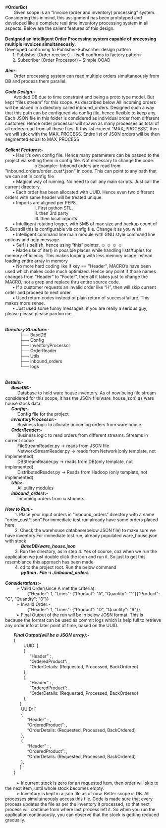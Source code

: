 #**OrderBot**
<br>
&nbsp;&nbsp;&nbsp;&nbsp;&nbsp;&nbsp;
Given scope is an “Invoice (order and inventory) processing” system. Considering this in mind, this assignment has been prototyped and developed like a complete real time inventory processing system in all aspects.  Below are the salient features of this design.
<br><br>
<b>Designed an intelligent Order Processing system capable of processing multiple invoices simultaneously.</b>
<br>
Developed confirming to Publisher-Subscriber design pattern 
<br>
&nbsp;&nbsp;&nbsp;&nbsp;&nbsp;&nbsp;1.	Publisher  (Order receiver) – Itself confirms to factory pattern
<br>
&nbsp;&nbsp;&nbsp;&nbsp;&nbsp;&nbsp;2.	Subscriber (Order Processor) – Simple OOAD
<br><br>
<b><i>Aim:- </b></i>
<br>&nbsp;&nbsp;&nbsp;&nbsp;&nbsp;&nbsp;
Order processing system can read multiple orders simultaneously from DB and process them parallel.
<br><br>
<b><i>Code Design:- </b></i>
<br>
&nbsp;&nbsp;&nbsp;&nbsp;&nbsp;&nbsp;
Avoided DB due to time constraint and being a proto type model. But kept “files stream” for this scope. As described below
All incoming orders will be placed in a directory called inbound_orders. Designed such a way that this path can be configured via config file, hence flexible to keep any. Each JSON file in this folder is considered as individual order from different customer.  Hence order processor will spawn as many processes as total of all orders read from all these files. If this list exceed “MAX_PROCESS”, then we will stick with the  MAX_PROCESS. Entire list of JSON orders will be then segmented equal to MAX_PROCESS
<br><br>
<b><i>Salient Features:- </b></i>
<br>
&nbsp;&nbsp;&nbsp;&nbsp;&nbsp;&nbsp;•	Has it’s own config file. Hence many parameters can be passed to the project via setting them in config file. Not necessary to change the code. <br>
&nbsp;&nbsp;&nbsp;&nbsp;&nbsp;&nbsp;&nbsp;&nbsp;&nbsp;&nbsp;&nbsp;&nbsp;&nbsp;&nbsp;&nbsp;&nbsp;&nbsp;&nbsp;&nbsp;&nbsp;&nbsp;&nbsp;&nbsp;&nbsp;o	Example:- Inbound orders are read from  "inbound_orders/order_cust\*.json" in code. This can point to any path that we can set in config file<br>
&nbsp;&nbsp;&nbsp;&nbsp;&nbsp;&nbsp;•	Magical way of running. No need to call any main scripts. Just call the current directory.<br>
&nbsp;&nbsp;&nbsp;&nbsp;&nbsp;&nbsp;•	Each order has been allocated with UUID. Hence even two different orders with same header will be treated unique.<br>
&nbsp;&nbsp;&nbsp;&nbsp;&nbsp;&nbsp;•	Imports are aligned per PEP8. <br>
&nbsp;&nbsp;&nbsp;&nbsp;&nbsp;&nbsp;&nbsp;&nbsp;&nbsp;&nbsp;&nbsp;&nbsp;&nbsp;&nbsp;&nbsp;&nbsp;&nbsp;&nbsp;&nbsp;&nbsp;&nbsp;&nbsp;&nbsp;&nbsp;I.  First python STL, <br>
&nbsp;&nbsp;&nbsp;&nbsp;&nbsp;&nbsp;&nbsp;&nbsp;&nbsp;&nbsp;&nbsp;&nbsp;&nbsp;&nbsp;&nbsp;&nbsp;&nbsp;&nbsp;&nbsp;&nbsp;&nbsp;&nbsp;&nbsp;&nbsp;II.  then 3rd party <br>
&nbsp;&nbsp;&nbsp;&nbsp;&nbsp;&nbsp;&nbsp;&nbsp;&nbsp;&nbsp;&nbsp;&nbsp;&nbsp;&nbsp;&nbsp;&nbsp;&nbsp;&nbsp;&nbsp;&nbsp;&nbsp;&nbsp;&nbsp;&nbsp;III.  then local imports<br>
&nbsp;&nbsp;&nbsp;&nbsp;&nbsp;&nbsp;•	Intelligent rotating logger, with 5MB of max size and backup count of 5. But still this is configurable via config file. Change it as you wish.<br>
&nbsp;&nbsp;&nbsp;&nbsp;&nbsp;&nbsp;•	Intelligent command line main module with GNU style command line options and help message.<br>
&nbsp;&nbsp;&nbsp;&nbsp;&nbsp;&nbsp;•	Self is selfish, hence using “this” pointer. ☺ ☺ ☺ ☺ <br> 
&nbsp;&nbsp;&nbsp;&nbsp;&nbsp;&nbsp;•	Made use of iter() in possible places while handling lists/tuples for memory efficiency. This makes looping with less memory usage instead loading entire array in memory<br>
&nbsp;&nbsp;&nbsp;&nbsp;&nbsp;&nbsp;•	No more hard coding like if key == "Header", MACRO’s have been used which makes code much optimized. Hence any point if those names changes from “Header” to “Footer”, then all it takes just to change the MACRO, not a grep and replace thru entire source code.<br>
&nbsp;&nbsp;&nbsp;&nbsp;&nbsp;&nbsp;•	If a customer requests an invalid order like “H”, then will skip current order and proceed to next order.<br>
&nbsp;&nbsp;&nbsp;&nbsp;&nbsp;&nbsp;•	Used return codes instead of plain return of success/failure. This makes more sense.<br> 
&nbsp;&nbsp;&nbsp;&nbsp;&nbsp;&nbsp;•	Just used some funny messages, if you are really a serious guy, please please please pardon me.<br>
<br><br>
<b><i>Directory Structure:- </b></i>
<br>
&nbsp;&nbsp;&nbsp;&nbsp;&nbsp;&nbsp;&nbsp;&nbsp;&nbsp;&nbsp;&nbsp;&nbsp;├── BaseDB<br>
&nbsp;&nbsp;&nbsp;&nbsp;&nbsp;&nbsp;&nbsp;&nbsp;&nbsp;&nbsp;&nbsp;&nbsp;├── Config<br>
&nbsp;&nbsp;&nbsp;&nbsp;&nbsp;&nbsp;&nbsp;&nbsp;&nbsp;&nbsp;&nbsp;&nbsp;├── InventoryProcessor<br>
&nbsp;&nbsp;&nbsp;&nbsp;&nbsp;&nbsp;&nbsp;&nbsp;&nbsp;&nbsp;&nbsp;&nbsp;├── OrderReader<br>
&nbsp;&nbsp;&nbsp;&nbsp;&nbsp;&nbsp;&nbsp;&nbsp;&nbsp;&nbsp;&nbsp;&nbsp;├── Utils<br>
&nbsp;&nbsp;&nbsp;&nbsp;&nbsp;&nbsp;&nbsp;&nbsp;&nbsp;&nbsp;&nbsp;&nbsp;├── inbound_orders<br>
&nbsp;&nbsp;&nbsp;&nbsp;&nbsp;&nbsp;&nbsp;&nbsp;&nbsp;&nbsp;&nbsp;&nbsp;└── logs<br>
<br><br>
<b><i>Details:-</b></i>
<br>
&nbsp;&nbsp;&nbsp;&nbsp;&nbsp;<b><i>BaseDB:-</b></i>
<br>
&nbsp;&nbsp;&nbsp;&nbsp;&nbsp;&nbsp;&nbsp;&nbsp;&nbsp;&nbsp;Database to hold ware house inventory. As of now being file stream considered for this scope, it has the JSON file(ware_house.json) as ware house stock data.
<br>&nbsp;&nbsp;&nbsp;&nbsp;&nbsp;<b><i>Config:-</b></i>
<br>&nbsp;&nbsp;&nbsp;&nbsp;&nbsp;&nbsp;&nbsp;&nbsp;&nbsp;&nbsp;Config file for the project
<br>&nbsp;&nbsp;&nbsp;&nbsp;&nbsp;<b><i>InventoryProcessor:-</b></i>
<br>&nbsp;&nbsp;&nbsp;&nbsp;&nbsp;&nbsp;&nbsp;&nbsp;&nbsp;&nbsp;Business logic to allocate oncoming  orders from ware house.
<br>&nbsp;&nbsp;&nbsp;&nbsp;&nbsp;<b><i>OrderReader:-</b></i>
<br>&nbsp;&nbsp;&nbsp;&nbsp;&nbsp;&nbsp;&nbsp;&nbsp;&nbsp;&nbsp;Business logic to read orders from different streams. Streams in         current scope 
<br>&nbsp;&nbsp;&nbsp;&nbsp;&nbsp;&nbsp;&nbsp;&nbsp;&nbsp;&nbsp;FileStreamReader.py     → reads from JSON file
<br>&nbsp;&nbsp;&nbsp;&nbsp;&nbsp;&nbsp;&nbsp;&nbsp;&nbsp;&nbsp;NetworkStreamReader.py → reads from Network(only template, not implemented)
<br>&nbsp;&nbsp;&nbsp;&nbsp;&nbsp;&nbsp;&nbsp;&nbsp;&nbsp;&nbsp;DBStreamReader.py → reads from DB(only template, not implemented)
<br>&nbsp;&nbsp;&nbsp;&nbsp;&nbsp;&nbsp;&nbsp;&nbsp;&nbsp;&nbsp;DistributedReader.py → Reads from Hadoop (only template, not implemented)
<br>&nbsp;&nbsp;&nbsp;&nbsp;&nbsp;<b><i>Utils:-</b></i>
<br>&nbsp;&nbsp;&nbsp;&nbsp;&nbsp;&nbsp;&nbsp;&nbsp;&nbsp;&nbsp;All utility modules
<br>&nbsp;&nbsp;&nbsp;&nbsp;&nbsp;<b><i>inbound_orders:-</b></i>
<br>&nbsp;&nbsp;&nbsp;&nbsp;&nbsp;&nbsp;&nbsp;&nbsp;&nbsp;&nbsp;Incoming orders from customers
<br><br>
<b><i>How to Run:-</b></i><br>
&nbsp;&nbsp;&nbsp;&nbsp;&nbsp;&nbsp;&nbsp;&nbsp;1. Place your input orders in “inbound_orders” directory with a name “order_cust*.json”.For immediate test run already have some orders placed here. <br>
&nbsp;&nbsp;&nbsp;&nbsp;&nbsp;&nbsp;&nbsp;&nbsp;2. Check the warehouse database(below JSON file) to make sure we have inventory.For immediate test run, already populated ware_house.json with stock<br>
&nbsp;&nbsp;&nbsp;&nbsp;&nbsp;&nbsp;&nbsp;&nbsp;&nbsp;&nbsp;&nbsp;&nbsp;&nbsp;<b><i>BaseDB/ware_house.json</b></i><br>
&nbsp;&nbsp;&nbsp;&nbsp;&nbsp;&nbsp;&nbsp;&nbsp;3. Run the directory, as in step 4. Yes of course, coz when we run the application we just double click the icon and run it. So just to get this resemblance this approach has been made<br>
&nbsp;&nbsp;&nbsp;&nbsp;&nbsp;&nbsp;&nbsp;&nbsp;4. cd to the project root. Run the below command<br>
&nbsp;&nbsp;&nbsp;&nbsp;&nbsp;&nbsp;&nbsp;&nbsp;&nbsp;&nbsp;&nbsp;&nbsp;&nbsp;<b><i>python . File -i ./inbound_orders</b></i>
<br><br>
<b><i>Considerations:-</b></i>
<br>
&nbsp;&nbsp;&nbsp;&nbsp;&nbsp;&nbsp;&nbsp;&nbsp;&nbsp;➢	Valid Order(since A met the criteria): <br>
&nbsp;&nbsp;&nbsp;&nbsp;&nbsp;&nbsp;&nbsp;&nbsp;&nbsp;&nbsp;&nbsp;&nbsp;&nbsp;&nbsp;&nbsp;&nbsp;&nbsp;&nbsp;{"Header": 1, "Lines": {"Product": "A", "Quantity": "1"}{"Product": "C", "Quantity": "0"}} <br>
&nbsp;&nbsp;&nbsp;&nbsp;&nbsp;&nbsp;&nbsp;&nbsp;&nbsp;➢	Invalid Order:- <br>
&nbsp;&nbsp;&nbsp;&nbsp;&nbsp;&nbsp;&nbsp;&nbsp;&nbsp;&nbsp;&nbsp;&nbsp;&nbsp;&nbsp;&nbsp;&nbsp;&nbsp;&nbsp;{"Header": 1, "Lines": {"Product": "D", "Quantity": "6"}} <br>
&nbsp;&nbsp;&nbsp;&nbsp;&nbsp;&nbsp;&nbsp;&nbsp;&nbsp;➢	Final Output of the run will be in below JOSN format. This is because the format can be used as commit logs which is help full to retrieve any order info at later point of time, based on the UUID.

&nbsp;&nbsp;&nbsp;&nbsp;&nbsp;&nbsp;&nbsp;<b><i>Final Output(will be a JSON array):-</b></i><br>
&nbsp;&nbsp;&nbsp;&nbsp;&nbsp;&nbsp;&nbsp;{<br> 
&nbsp;&nbsp;&nbsp;&nbsp;&nbsp;&nbsp;&nbsp;&nbsp;&nbsp;&nbsp;&nbsp;&nbsp;&nbsp;&nbsp;&nbsp;UUID: [<br>
&nbsp;&nbsp;&nbsp;&nbsp;&nbsp;&nbsp;&nbsp;&nbsp;&nbsp;&nbsp;&nbsp;&nbsp;&nbsp;&nbsp;&nbsp;{<br>
&nbsp;&nbsp;&nbsp;&nbsp;&nbsp;&nbsp;&nbsp;&nbsp;&nbsp;&nbsp;&nbsp;&nbsp;&nbsp;&nbsp;&nbsp;&nbsp;&nbsp;&nbsp;&nbsp;&nbsp;“Header” : <value>,<br>
&nbsp;&nbsp;&nbsp;&nbsp;&nbsp;&nbsp;&nbsp;&nbsp;&nbsp;&nbsp;&nbsp;&nbsp;&nbsp;&nbsp;&nbsp;&nbsp;&nbsp;&nbsp;&nbsp;&nbsp;“OrderedProduct”: <value>,<br>
&nbsp;&nbsp;&nbsp;&nbsp;&nbsp;&nbsp;&nbsp;&nbsp;&nbsp;&nbsp;&nbsp;&nbsp;&nbsp;&nbsp;&nbsp;&nbsp;&nbsp;&nbsp;&nbsp;&nbsp;“OrderDetails:  (Requested, Processed, BackOrdered)<br>
&nbsp;&nbsp;&nbsp;&nbsp;&nbsp;&nbsp;&nbsp;&nbsp;&nbsp;&nbsp;&nbsp;&nbsp;&nbsp;&nbsp;&nbsp;},<br>
&nbsp;&nbsp;&nbsp;&nbsp;&nbsp;&nbsp;&nbsp;&nbsp;&nbsp;&nbsp;&nbsp;&nbsp;&nbsp;&nbsp;&nbsp;{<br>
&nbsp;&nbsp;&nbsp;&nbsp;&nbsp;&nbsp;&nbsp;&nbsp;&nbsp;&nbsp;&nbsp;&nbsp;&nbsp;&nbsp;&nbsp;&nbsp;&nbsp;&nbsp;&nbsp;&nbsp;“Header” : <value>,<br>
&nbsp;&nbsp;&nbsp;&nbsp;&nbsp;&nbsp;&nbsp;&nbsp;&nbsp;&nbsp;&nbsp;&nbsp;&nbsp;&nbsp;&nbsp;&nbsp;&nbsp;&nbsp;&nbsp;&nbsp;“OrderedProduct”: <value>,<br>
&nbsp;&nbsp;&nbsp;&nbsp;&nbsp;&nbsp;&nbsp;&nbsp;&nbsp;&nbsp;&nbsp;&nbsp;&nbsp;&nbsp;&nbsp;&nbsp;&nbsp;&nbsp;&nbsp;&nbsp;“OrderDetails:  (Requested, Processed, BackOrdered)<br>
&nbsp;&nbsp;&nbsp;&nbsp;&nbsp;&nbsp;&nbsp;&nbsp;&nbsp;&nbsp;&nbsp;&nbsp;&nbsp;&nbsp;&nbsp;},<br>
&nbsp;&nbsp;&nbsp;&nbsp;&nbsp;&nbsp;&nbsp;&nbsp;&nbsp;&nbsp;&nbsp;&nbsp;]<br>
&nbsp;&nbsp;&nbsp;&nbsp;&nbsp;&nbsp;&nbsp;&nbsp;&nbsp;&nbsp;&nbsp;&nbsp;&nbsp;UUID: [<br>
&nbsp;&nbsp;&nbsp;&nbsp;&nbsp;&nbsp;&nbsp;&nbsp;&nbsp;&nbsp;&nbsp;&nbsp;&nbsp;{<br>
&nbsp;&nbsp;&nbsp;&nbsp;&nbsp;&nbsp;&nbsp;&nbsp;&nbsp;&nbsp;&nbsp;&nbsp;&nbsp;&nbsp;&nbsp;&nbsp;&nbsp;&nbsp;“Header” : <value>,<br>
&nbsp;&nbsp;&nbsp;&nbsp;&nbsp;&nbsp;&nbsp;&nbsp;&nbsp;&nbsp;&nbsp;&nbsp;&nbsp;&nbsp;&nbsp;&nbsp;&nbsp;&nbsp;“OrderedProduct”: <value>,<br>
&nbsp;&nbsp;&nbsp;&nbsp;&nbsp;&nbsp;&nbsp;&nbsp;&nbsp;&nbsp;&nbsp;&nbsp;&nbsp;&nbsp;&nbsp;&nbsp;&nbsp;&nbsp;“OrderDetails:  (Requested, Processed, BackOrdered)<br>
&nbsp;&nbsp;&nbsp;&nbsp;&nbsp;&nbsp;&nbsp;&nbsp;&nbsp;&nbsp;&nbsp;&nbsp;&nbsp;},<br>
&nbsp;&nbsp;&nbsp;&nbsp;&nbsp;&nbsp;&nbsp;&nbsp;&nbsp;&nbsp;&nbsp;&nbsp;&nbsp;{<br>
&nbsp;&nbsp;&nbsp;&nbsp;&nbsp;&nbsp;&nbsp;&nbsp;&nbsp;&nbsp;&nbsp;&nbsp;&nbsp;&nbsp;&nbsp;&nbsp;&nbsp;&nbsp;“Header” : <value>,<br>
&nbsp;&nbsp;&nbsp;&nbsp;&nbsp;&nbsp;&nbsp;&nbsp;&nbsp;&nbsp;&nbsp;&nbsp;&nbsp;&nbsp;&nbsp;&nbsp;&nbsp;&nbsp;“OrderedProduct”: <value>,<br>
&nbsp;&nbsp;&nbsp;&nbsp;&nbsp;&nbsp;&nbsp;&nbsp;&nbsp;&nbsp;&nbsp;&nbsp;&nbsp;&nbsp;&nbsp;&nbsp;&nbsp;&nbsp;“OrderDetails:  (Requested, Processed, BackOrdered)<br>
&nbsp;&nbsp;&nbsp;&nbsp;&nbsp;&nbsp;&nbsp;&nbsp;&nbsp;&nbsp;&nbsp;&nbsp;&nbsp;},<br>
&nbsp;&nbsp;&nbsp;&nbsp;&nbsp;&nbsp;&nbsp;&nbsp;&nbsp;&nbsp;&nbsp;&nbsp;]<br>
&nbsp;&nbsp;&nbsp;&nbsp;&nbsp;&nbsp;&nbsp;}<br><br>
&nbsp;&nbsp;&nbsp;&nbsp;&nbsp;&nbsp;&nbsp;&nbsp;&nbsp;➢	if current stock is zero for an requested item, then order will skip to the next item, until whole stock becomes empty.<br>
&nbsp;&nbsp;&nbsp;&nbsp;&nbsp;&nbsp;&nbsp;&nbsp;&nbsp;➢	Inventory is kept in a json file as of now. Better scope is DB. All processes simultaneously access this file. Code is made sure that every process updates the file as per the inventory it processed, so that next process will continue from where last process left it. So when you run the application continuously, you can observe that the stock is getting reduced gradually.<br>

